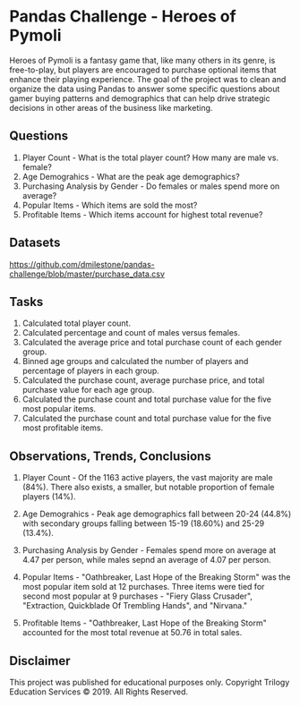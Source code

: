 # Pandas Challenge - Heroes of Pymoli
Heroes of Pymoli is a fantasy game that, like many others in its genre, is free-to-play, but players are encouraged to purchase optional items that enhance their playing experience. The goal of the project was to clean and organize the data using Pandas to answer some specific questions about gamer buying patterns and demographics that can help drive strategic decisions in other areas of the business like marketing. 

## Questions
1. Player Count - What is the total player count? How many are male vs. female?
2. Age Demograhics - What are the peak age demographics? 
3. Purchasing Analysis by Gender - Do females or males spend more on average? 
4. Popular Items - Which items are sold the most?
5. Profitable Items - Which items account for highest total revenue?

## Datasets
https://github.com/dmilestone/pandas-challenge/blob/master/purchase_data.csv

## Tasks
1. Calculated total player count.
2. Calculated percentage and count of males versus females. 
3. Calculated the average price and total purchase count of each gender group.
4. Binned age groups and calculated the number of players and percentage of players in each group.
5. Calculated the purchase count, average purchase price, and total purchase value for each age group.
6. Calculated the purchase count and total purchase value for the five most popular items. 
7. Calculated the purchase count and total purchase value for the five most profitable items. 


## Observations, Trends, Conclusions

1. Player Count - Of the 1163 active players, the vast majority are male (84%). There also exists, a smaller, but notable proportion of female players (14%).

2. Age Demograhics -  Peak age demographics fall between 20-24 (44.8%) with secondary groups falling between 15-19 (18.60%) and 25-29 (13.4%).

3. Purchasing Analysis by Gender - Females spend more on average at 4.47 per person, while males sepnd an average of 4.07 per person. 

4. Popular Items - "Oathbreaker, Last Hope of the Breaking Storm" was the most popular item sold at 12 purchases. Three items were tied for second most popular at 9 purchases - "Fiery Glass Crusader", "Extraction, Quickblade Of Trembling Hands", and "Nirvana." 

5. Profitable Items - "Oathbreaker, Last Hope of the Breaking Storm" accounted for the most total revenue at 50.76 in total sales. 

## Disclaimer
This project was published for educational purposes only. 
Copyright
Trilogy Education Services © 2019. All Rights Reserved.
